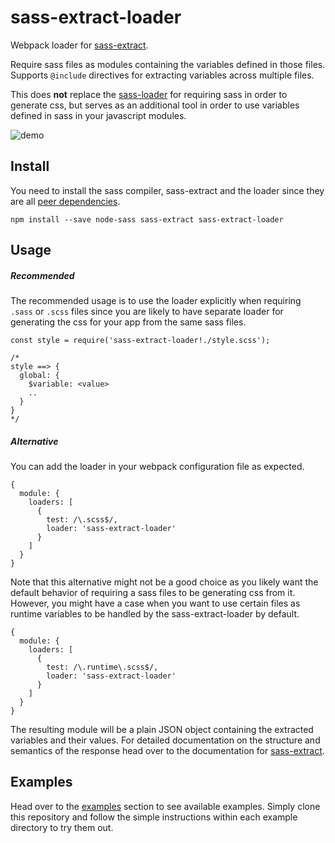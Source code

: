 # sass-extract-loader

Webpack loader for [sass-extract](https://github.com/jgranstrom/sass-extract).

Require sass files as modules containing the variables defined in those files. Supports `@include` directives for extracting variables across multiple files.

This does **not** replace the [sass-loader](https://github.com/jtangelder/sass-loader) for requiring sass in order to generate css, but serves as an additional tool in order to use variables defined in sass in your javascript modules.

![demo](https://www.dropbox.com/s/we3euzpofmibk74/sass-extract-demo.gif?dl=1)

## Install

You need to install the sass compiler, sass-extract and the loader since they are all [peer dependencies](https://nodejs.org/en/blog/npm/peer-dependencies/).

```
npm install --save node-sass sass-extract sass-extract-loader
```

## Usage

##### Recommended

The recommended usage is to use the loader explicitly when requiring `.sass` or `.scss` files since you are likely to have separate loader for generating the css for your app from the same sass files.

```
const style = require('sass-extract-loader!./style.scss');

/*
style ==> {
  global: {
    $variable: <value>
    ..
  }
}
*/
```

##### Alternative

You can add the loader in your webpack configuration file as expected.

```
{
  module: {
    loaders: [
      {
        test: /\.scss$/,
        loader: 'sass-extract-loader'
      }
    ]
  }
}
```

Note that this alternative might not be a good choice as you likely want the default behavior of requiring a sass files to be generating css from it. However, you might have a case when you want to use certain files as runtime variables to be handled by the sass-extract-loader by default.

```
{
  module: {
    loaders: [
      {
        test: /\.runtime\.scss$/,
        loader: 'sass-extract-loader'
      }
    ]
  }
}
```

The resulting module will be a plain JSON object containing the extracted variables and their values. For detailed documentation on the structure and semantics of the response head over to the documentation for [sass-extract](https://github.com/jgranstrom/sass-extract).

## Examples

Head over to the [examples](examples) section to see available examples. Simply clone this repository and follow the simple instructions within each example directory to try them out.